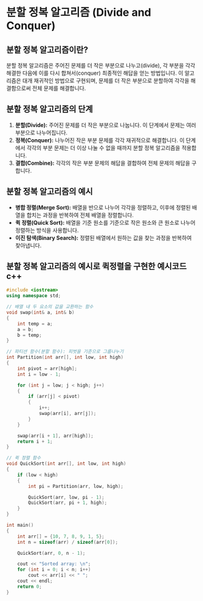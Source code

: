 # 분할 정복 알고리즘 (Divide and Conquer)

## 분할 정복 알고리즘이란?
 분할 정복 알고리즘은 주어진 문제를 더 작은 부분으로 나누고(divide), 각 부분을 각각 해결한 다음에 이를 다시 합쳐서(conquer) 최종적인 해답을 얻는 방법입니다. 이 알고리즘은 대개 재귀적인 방법으로 구현되며, 문제를 더 작은 부분으로 분할하여 각각을 해결함으로써 전체 문제를 해결합니다.

## 분할 정복 알고리즘의 단계
1. **분할(Divide):** 주어진 문제를 더 작은 부분으로 나눕니다. 이 단계에서 문제는 여러 부분으로 나누어집니다.
2. **정복(Conquer):** 나누어진 작은 부분 문제를 각각 재귀적으로 해결합니다. 이 단계에서 각각의 부분 문제는 더 이상 나눌 수 없을 때까지 분할 정복 알고리즘을 적용합니다.
3. **결합(Combine):** 각각의 작은 부분 문제의 해답을 결합하여 전체 문제의 해답을 구합니다.

## 분할 정복 알고리즘의 예시
* **병합 정렬(Merge Sort):** 배열을 반으로 나누어 각각을 정렬하고, 이후에 정렬된 배열을 합치는 과정을 반복하여 전체 배열을 정렬합니다.
* **퀵 정렬(Quick Sort):** 배열을 기준 원소를 기준으로 작은 원소와 큰 원소로 나누어 정렬하는 방식을 사용합니다.
* **이진 탐색(Binary Search):** 정렬된 배열에서 원하는 값을 찾는 과정을 반복하여 찾아냅니다.
 
## 분할 정복 알고리즘의 예시로 퀵정렬을 구현한 예시코드 c++
```cpp
#include <iostream>
using namespace std;

// 배열 내 두 요소의 값을 교환하는 함수
void swap(int& a, int& b) 
{
    int temp = a;
    a = b;
    b = temp;
}

// 파티션 함수(분할 함수): 피벗을 기준으로 그룹나누기
int Partition(int arr[], int low, int high) 
{
    int pivot = arr[high];
    int i = low - 1;

    for (int j = low; j < high; j++) 
    {
        if (arr[j] < pivot) 
        {
            i++;
            swap(arr[i], arr[j]);
        }
    }

    swap(arr[i + 1], arr[high]);
    return i + 1;
}

// 퀵 정렬 함수
void QuickSort(int arr[], int low, int high) 
{
    if (low < high) 
    {
        int pi = Partition(arr, low, high);

        QuickSort(arr, low, pi - 1);
        QuickSort(arr, pi + 1, high);
    }
}

int main() 
{
    int arr[] = {10, 7, 8, 9, 1, 5};
    int n = sizeof(arr) / sizeof(arr[0]);

    QuickSort(arr, 0, n - 1);

    cout << "Sorted array: \n";
    for (int i = 0; i < n; i++)
        cout << arr[i] << " ";
    cout << endl;
    return 0;
}
```